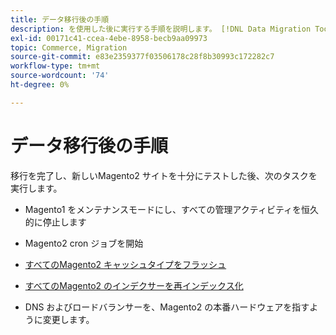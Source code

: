```yaml
---
title: データ移行後の手順
description: を使用した後に実行する手順を説明します。 [!DNL Data Migration Tool] データをMagento1 からMagento2 に移行する場合。
exl-id: 00171c41-ccea-4ebe-8958-becb9aa09973
topic: Commerce, Migration
source-git-commit: e83e2359377f03506178c28f8b30993c172282c7
workflow-type: tm+mt
source-wordcount: '74'
ht-degree: 0%

---
```


# データ移行後の手順

移行を完了し、新しいMagento2 サイトを十分にテストした後、次のタスクを実行します。

* Magento1 をメンテナンスモードにし、すべての管理アクティビティを恒久的に停止します

* Magento2 cron ジョブを開始

* [すべてのMagento2 キャッシュタイプをフラッシュ](../../../configuration/cli/manage-cache.md#clean-and-flush-cache-types)

* [すべてのMagento2 のインデクサーを再インデックス化](../../../configuration/cli/manage-indexers.md#reindex)

* DNS およびロードバランサーを、Magento2 の本番ハードウェアを指すように変更します。
